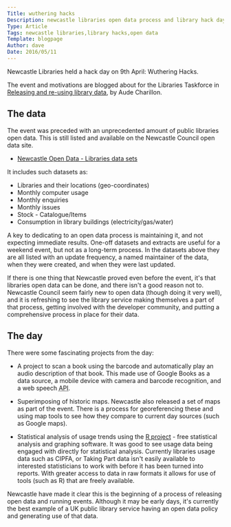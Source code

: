```yaml
---
Title: wuthering hacks
Description: newcastle libraries open data process and library hack day 
Type: Article
Tags: newcastle libraries,library hacks,open data
Template: blogpage
Author: dave
Date: 2016/05/11
---
```


Newcastle Libraries held a hack day on 9th April: Wuthering Hacks.

The event and motivations are blogged about for the Libraries Taskforce in [Releasing and re-using library data](https://librariestaskforce.blog.gov.uk/2016/04/12/releasing-and-re-using-library-data/), by Aude Charillon.

The data
--------

The event was preceded with an unprecedented amount of public libraries open data.  This is still listed and available on the Newcastle Council open data site.

- [Newcastle Open Data - Libraries data sets](https://www.newcastle.gov.uk/your-council-and-democracy/open-data-and-access-information/open-data/data-sets/libraries-data-sets)

It includes such datasets as:

- Libraries and their locations (geo-coordinates)
- Monthly computer usage
- Monthly enquiries
- Monthly issues
- Stock - Catalogue/Items
- Consumption in library buildings (electricity/gas/water)

A key to dedicating to an open data process is maintaining it, and not expecting immediate results.  One-off datasets and extracts are useful for a weekend event, but not as a long-term process.  In the datasets above they are all listed with an update frequency, a named maintainer of the data, when they were created, and when they were last updated.

If there is one thing that Newcastle proved even before the event, it's that libraries open data can be done, and there isn't a good reason not to.  Newcastle Council seem fairly new to open data (though doing it very well), and it is refreshing to see the library service making themselves a part of that process, getting involved with the developer community, and putting a comprehensive process in place for their data.

The day
-------

There were some fascinating projects from the day:

- A project to scan a book using the barcode and automatically play an audio description of that book.  This made use of Google Books as a data source, a mobile device with camera and barcode recognition, and a web speech <abbr title="Application Programming Interface">API</abbr>.

- Superimposing of historic maps.  Newcastle also released a set of maps as part of the event.  There is a process for georeferencing these and using map tools to see how they compare to current day sources (such as Google maps).

- Statistical analysis of usage trends using the [R project](https://www.r-project.org/) - free statistical analysis and graphing software.  It was good to see usage data being engaged with directly for statistical analysis.  Currently libraries usage data such as CIPFA, or Taking Part data isn't easily available to interested statisticians to work with before it has been turned into reports.  With greater access to data in raw formats it allows for use of tools (such as R) that are freely available.

Newcastle have made it clear this is the beginning of a process of releasing open data and running events.  Although it may be early days, it's currently the best example of a UK public library service having an open data policy and generating use of that data.